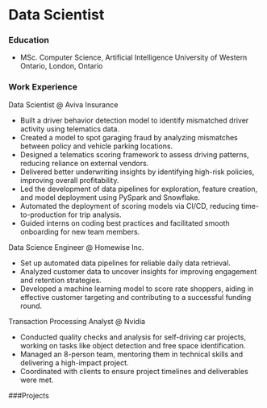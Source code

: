 # Data Scientist 

### Education

- MSc. Computer Science, Artificial Intelligence
  University of Western Ontario, London, Ontario

### Work Experience

Data Scientist @ Aviva Insurance

- Built a driver behavior detection model to identify mismatched driver activity using telematics data.
- Created a model to spot garaging fraud by analyzing mismatches between policy and vehicle parking locations.
- Designed a telematics scoring framework to assess driving patterns, reducing reliance on external vendors.
- Delivered better underwriting insights by identifying high-risk policies, improving overall profitability.
- Led the development of data pipelines for exploration, feature creation, and model deployment using PySpark and Snowflake.
- Automated the deployment of scoring models via CI/CD, reducing time-to-production for trip analysis.
- Guided interns on coding best practices and facilitated smooth onboarding for new team members.

Data Science Engineer @ Homewise Inc.

- Set up automated data pipelines for reliable daily data retrieval.
- Analyzed customer data to uncover insights for improving engagement and retention strategies.
- Developed a machine learning model to score rate shoppers, aiding in effective customer targeting and contributing to a successful funding round.

Transaction Processing Analyst @ Nvidia

- Conducted quality checks and analysis for self-driving car projects, working on tasks like object detection and free space identification.
- Managed an 8-person team, mentoring them in technical skills and delivering a high-impact project.
- Coordinated with clients to ensure project timelines and deliverables were met.

###Projects
